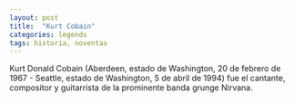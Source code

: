 ```yaml
---
layout: post
title:  "Kurt Cobain"
categories: legends
tags: historia, noventas
---
```

 
 
Kurt Donald Cobain (Aberdeen, estado de Washington, 20 de febrero de 1967 - Seattle, estado de Washington, 5 de abril de 1994) fue el cantante, compositor y guitarrista de la prominente banda grunge Nirvana.
